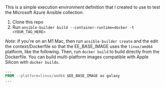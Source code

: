 This is a simple execution environment definition that I created to use to test the Microsoft Azure Ansible collection.

1. Clone this repo
2. Run `ansible-builder build --container-runtime=docker -t <YOUR_TAG_HERE>`

*Note*: If you're on an M1 Mac, then run `ansible-builder create` and the edit the context/Dockerfile so that the EE_BASE_IMAGE uses the `linux/amd64` platform, like the following.  Then, run `docker build` to build directly from the Dockerfile.  You can build multi-platform images compatible with Apple Silicon with `docker buildx`.

```Dockerfile
...
FROM --platform=linux/amd64 $EE_BASE_IMAGE as galaxy
...
```